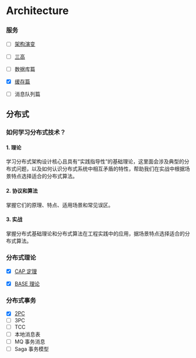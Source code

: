 # Architecture

### 服务
- [ ] [架构演变](/docs/服务/架构演变.md)
- [ ] [三高](/docs/服务/服务的“三高”标准.md)
- [ ] 数据库篇
- [x] [缓存篇](/docs/缓存.md)
- [ ] 消息队列篇


## 分布式

### 如何学习分布式技术？
#### 1. 理论
学习分布式架构设计核心且具有“实践指导性”的基础理论，这里面会涉及典型的分布式问题，以及如何认识分布式系统中相互矛盾的特性，帮助我们在实战中根据场景特点选择适合的分布式算法。

#### 2. 协议和算法
掌握它们的原理、特点、适用场景和常见误区。

#### 3. 实战
掌握分布式基础理论和分布式算法在工程实践中的应用，据场景特点选择适合的分布式算法。


### 分布式理论
- [x] [CAP 定理](/docs/分布式理论/CAP.md)
- [x] [BASE 理论](/docs/分布式理论/BASE.md)


### 分布式事务
- [x] [2PC](/docs/分布式事务/2PC.md)
- [ ] 3PC
- [ ] TCC
- [ ] 本地消息表
- [ ] MQ 事务消息
- [ ] Saga 事务模型